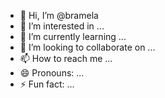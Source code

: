 - 👋 Hi, I’m @bramela
- 👀 I’m interested in ...
- 🌱 I’m currently learning ...
- 💞️ I’m looking to collaborate on ...
- 📫 How to reach me ...
- 😄 Pronouns: ...
- ⚡ Fun fact: ...

<!---
bramela/bramela is a ✨ special ✨ repository because its `README.md` (this file) appears on your GitHub profile.
You can click the Preview link to take a look at your changes.
--->
